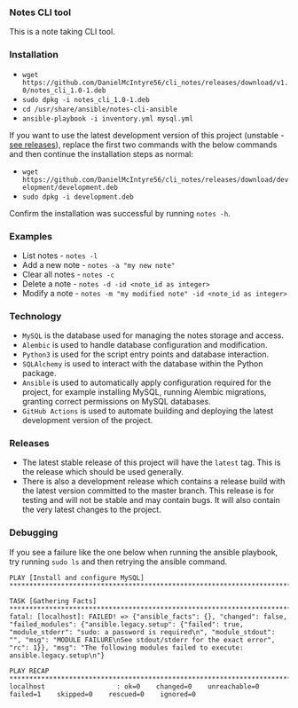 ### Notes CLI tool
This is a note taking CLI tool.


### Installation
- `wget https://github.com/DanielMcIntyre56/cli_notes/releases/download/v1.0/notes_cli_1.0-1.deb`
- `sudo dpkg -i notes_cli_1.0-1.deb` 
- `cd /usr/share/ansible/notes-cli-ansible`
- `ansible-playbook -i inventory.yml mysql.yml`

If you want to use the latest development version of this project (unstable - [see releases](#releases)), replace the first two commands with the below commands and then continue the installation steps as normal:
- `wget https://github.com/DanielMcIntyre56/cli_notes/releases/download/development/development.deb`
- `sudo dpkg -i development.deb`

Confirm the installation was successful by running `notes -h`.


### Examples
- List notes - `notes -l`
- Add a new note - `notes -a "my new note"`
- Clear all notes - `notes -c`
- Delete a note - `notes -d -id <note_id as integer>`
- Modify a note - `notes -m "my modified note" -id <note_id as integer>`


### Technology
- `MySQL` is the database used for managing the notes storage and access.
- `Alembic` is used to handle database configuration and modification.
- `Python3` is used for the script entry points and database interaction.
- `SQLAlchemy` is used to interact with the database within the Python package.
- `Ansible` is used to automatically apply configuration required for the project, for example installing MySQL, running Alembic migrations, granting correct permissions on MySQL databases.
- `GitHub Actions` is used to automate building and deploying the latest development version of the project.


### Releases
- The latest stable release of this project will have the `latest` tag. This is the release which should be used generally.
- There is also a development release which contains a release build with the latest version committed to the master branch. This release is for testing and will not be stable and may contain bugs. It will also contain the very latest changes to the project.


### Debugging
If you see a failure like the one below when running the ansible playbook, try running `sudo ls` and then retrying the ansible command.
```
PLAY [Install and configure MySQL] ****************************************************************************************************************************************************************************

TASK [Gathering Facts] ****************************************************************************************************************************************************************************************
fatal: [localhost]: FAILED! => {"ansible_facts": {}, "changed": false, "failed_modules": {"ansible.legacy.setup": {"failed": true, "module_stderr": "sudo: a password is required\n", "module_stdout": "", "msg": "MODULE FAILURE\nSee stdout/stderr for the exact error", "rc": 1}}, "msg": "The following modules failed to execute: ansible.legacy.setup\n"}

PLAY RECAP ****************************************************************************************************************************************************************************************************
localhost                  : ok=0    changed=0    unreachable=0    failed=1    skipped=0    rescued=0    ignored=0 
```
